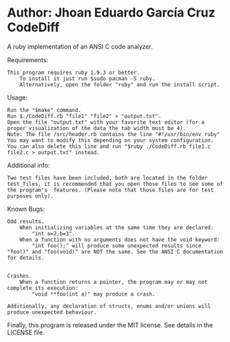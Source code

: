 Author: Jhoan Eduardo García Cruz
CodeDiff
========
A ruby implementation of an ANSI C code analyzer. 

Requirements:

	This program requires ruby 1.9.3 or better.
		To install it just run $sudo pacman -S ruby.
		Alternatively, open the folder "ruby" and run the install script.

Usage:

	Run the "$make" command.
	Run $./CodeDiff.rb "file1" "file2" > "output.txt".
	Open the file "output.txt" with your favorite text editor (for a proper visualization of the data the tab width must be 4).
	Note: The file /src/header.rb contains the line "#!/usr/bin/env ruby" You may want to modify this depending on your system configuration. You can also delete this line and run "$ruby ./CodeDiff.rb file1.c file2.c > output.txt" instead.


Additional info:

	Two test files have been included, both are located in the folder test_files, it is recommended that you open those files to see some of the program's  features. (Please note that those files are for test purposes only).


Known Bugs:

	Odd results.
		When initializing variables at the same time they are declared:
			"int a=2;b=3".
		When a function with no arguments does not have the void keyword:
			"int foo();" will produce some unexpected results since "foo()" and "foo(void)" are NOT the same. See the ANSI C documentation for details.

	
	Crashes.
		When a function returns a pointer, the program may or may not complete its execution: 
			"void **foo(int a)" may produce a crash.

	Additionally, any declaration of structs, enums and/or unions will produce unexpected behaviour.


Finally, this program is released under the MIT license. See details in the LICENSE file.


